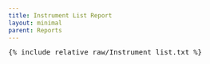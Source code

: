 ```yaml
---
title: Instrument List Report
layout: minimal
parent: Reports
---
```


<pre>
{% include_relative raw/Instrument_list.txt %}
</pre>
